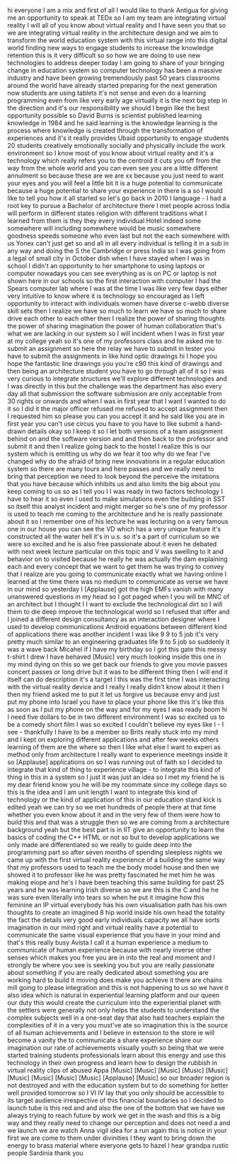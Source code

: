
hi everyone I am a mix and first of all
I would like to thank Antigua for giving
me an opportunity to speak at TEDx so I
am my team are integrating virtual
reality I will all of you know about
virtual reality and I have seen you that
so we are integrating virtual reality in
the architecture design and we aim to
transform the world education system
with this virtual range into this
digital world finding new ways to engage
students to increase the knowledge
retention this is it very difficult so
so how we are doing to use new
technologies to address deeper today I
am going to share of your bringing
change in education system so computer
technology has been a massive industry
and have been growing tremendously past
50 years classrooms around the world
have already started preparing for the
next generation now students are using
tablets it&#39;s not sense and even do a
learning programming even from like very
early age virtually it is the next big
step in the direction and it&#39;s our
responsibility we should I begin like
the best opportunity possible so David
Burns is scientist published learning
knowledge in 1984 and he said learning
is the knowledge learning is the process
where knowledge is created through the
transformation of experiences and it&#39;s
it really provides Ubaid opportunity to
engage students 20 students creatively
emotionally socially and physically
include the work environment
so I know most of you know about virtual
reality and it&#39;s a technology which
really refers you to the centroid it
cuts you off from the way from the whole
world and you can even see you are a
little different
annulment so because these are we are xx
because you just need to want your eyes
and you will feel a little bit it is a
huge potential to communicate because a
huge potential to share your experience
in there is a so I would like to tell
you how it all started so let&#39;s go back
in 2010 I language - I had a root key to
pursue a Bachelor of architecture there
I met people across India will perform
in different states religion with
different traditions what I learned from
them is they they every individual Hotel
indeed some somewhere will including
somewhere would be music somewhere
goodness speeds someone who even last
but not the each somewhere with us Yonex
can&#39;t just get so and all in all every
individual is telling it in a sub in any
way and doing the S the Cambridge or
press India so I was going from a legal
of small city in October dish when I
have stayed when I was in school I
didn&#39;t an opportunity to her smartphone
to using laptops or computer nowadays
you can see everything as is on PC or
laptop is not shown here in our schools
so the first interaction with computer I
had the Spears computer lab where I was
at the time I was like very few days
either very intuitive to know where it
is
technology so encouraged as I left
opportunity to interact with individuals
women have diverse c-webb diverse skill
sets then I realize we have so much to
learn
we have so much to share drive each
other to each other then I realize the
power of sharing thoughts the power of
sharing imagination the power of human
collaboration that&#39;s what we are lacking
in our system so I will incident when I
was in first year at my college
yeah so it&#39;s one of my professors class
and he asked me to submit an assignment
so here the relay we have to submit in
tester you have to submit the
assignments in like hind optic drawings
hi I hope you hope the fantastic line
drawings you you&#39;re c90 this kind of
drawings and then being an architecture
student you have to go through all of it
so I was very curious to integrate
structures we&#39;ll explore different
technologies and I was directly in this
but the challenge was the department has
also every day all that submission the
software submission are only acceptable
from 30 rights or onwards and when I was
in first year that I want I wanted to do
it so I did it
the major officer refused me refused to
accept assignment then I requested him
so please you can you accept it and he
said like you are in first year you
can&#39;t use circus you have to you have to
like submit a hand-drawn details okay so
I keep it so I let both versions of a
team assignment behind on and the
software version and
and then back to the professor and
submit it and then I realize going back
to the hostel I realize this is our
system which is emitting us why do we
fear it too
why do we fear I&#39;ve changed why do the
afraid of bring new innovations in a
regular education system so there are
many tours and here passes and we really
need to bring that perception we need to
look beyond the perceive the imitations
that you have because which inhibits us
and also limits the big about you keep
coming to us so as I tell you I I was
ready in two factors technology I have
to hear it so even I used to make
simulations even the building in SST so
itself this analyst incident and might
merger so he&#39;s one of my professor is
used to teach me coming to the
architecture and he is really passionate
about it so I remember one of his
lecture he was lecturing on a very
famous one in our house you can see the
VD which has a very unique feature it&#39;s
constructed all the water hell it&#39;s in
u.s. so it&#39;s a part of curriculum so we
were so excited and he is also free
passionate about it even he debated with
next week lecture particular on this
topic and V was swelling to it and
behavior on to visited because he really
he was actually the dam explaining each
and every concept that we want to get
them he was trying to convey that I
realize are you going to communicate
exactly what we having online I learned
at the time there was no medium to
communicate as
verse we have in our mind so yesterday I
[Applause]
got the high EMFs vanish with many
unanswered questions in my head so I got
paged
when I you will be MNC of an architect
but I thought I I want to exclude the
technological dirt so I will them to die
deep improve the technological world so
I refused that offer and I joined a
different design consultancy as an
interaction designer where I used to
develop communications Android equations
between different kind of applications
there was another incident I was like 9
9 to 5 job it&#39;s very pretty much similar
to an engineering graduates life 9 to 5
job so suddenly it was a wave back
Micahel
if I have my birthday so I got this gate
this messy t-shirt I drew I have behaved
[Music]
very much looking inside this one in my
mind dying on this so we get back our
friends to give you movie passes concert
passes or long drive but it was to be
different thing then I will end it
itself can do description it&#39;s a target
I this was the first time I was
interacting with the virtual reality
device and I really I really didn&#39;t know
about it then I then my friend asked me
to put it let us forgive us because envy
and just put my phone into Israel you
have to place your phone like this it&#39;s
like this
as soon as I put my phone on the way and
for my eyes I was ready boom hi I need
five dollars to be in two different
environment I was so excited us to be a
comedy short film I was so excited I
couldn&#39;t believe my eyes
like I - I see - thankfully I have to be
a member so Brits really stuck into my
mind and I kept on exploring different
applications and after few weeks others
learning of them are the where so then I
like what else I want to experi as
method only from architecture I really
want to experience meetings inside it so
[Applause]
applications on so I was running out of
faith so I decided to integrate that
kind of thing to experience village - to
integrate this kind of thing in this in
a system so I just it was just an idea
so I met my friend he is my dear friend
know you he will be my roommate since my
college days so this is the idea and I
am unit length I want to integrate this
kind of technology or the kind of
application of this in our education
stand kick is edited yeah we can try so
we met hundreds of people there at that
time whether you even know about it
and in the very few of them were how to
build this and that was a struggle then
so we are coming from a architecture
background yeah
but the best part is in IIT give an
opportunity to learn the basics of
coding the C++ HTML or not so but to
develop applications we only made are
differentiated so we really
to guide deep into the programming part
so after seven months of spending
sleepless nights we came up with the
first virtual reality experience of a
building the same way that my professors
used to teach me the body model house
and then we showed it to professor like
he was pretty fascinated he met him he
was making eiope and he&#39;s I have been
teaching this same building for past 25
years and he was learning Irish diverse
so we are this is the C and he he was
sure even literally into tears so when
he put it imagine how this feminine an
IP virtual everybody has his own
visualisation path has his own thoughts
to create an imagined 8 hip world inside
his own head
the totality the fact the details very
good early individuals capacity we all
have sorts imagination in our mind right
and virtual reality have a potential to
communicate the same visual experience
that you have in your mind and that&#39;s
this really busy
Avista I call it a human experience a
medium to communicate of human
experience because with nearly inverse
other senses which makes you free you
are in into the real and moment and I
strongly be where you see is seeking you
but you are really passionate about
something if you are really dedicated
about something you are working hard to
build it moving does make you achieve it
there are chains mill going to please
integration and this is not happening to
us so we have it also idea which is
natural in experiential learning
platform and our queen our duty
this would create the curriculum into
the experiential planet with the
settlers were generally not only helps
the students to understand the complex
subjects well in a one-seat day that
also had teachers explain the
complexities of it in a very you must&#39;ve
ate so imagination this is the source of
all human achievements and I believe in
extension to the store ie will become a
vanity the to communicate a share
experience share our imagination our
rate of achievements visually youth so
being that we were started training
students professionals learn about this
energy and use this technology in their
own progress and learn how to design the
rubbish in virtual reality
clips of abused Appa
[Music]
[Music]
[Music]
[Music]
[Music]
[Music]
[Music]
[Music]
[Music]
[Applause]
[Music]
so our broader region is not destroyed
and with the education system but to do
something for better well provided
tomorrow so I VI IV lay that you only
should be accessible to its target
audience
irrespective of this financial
boundaries so I decided to launch tube
is this red and and also the one of the
bottom that we have we always trying to
reach future by work we get in the wash
and this is a big way and they really
need to change our perception and does
not need a and we launch we are watch
Anna vigil idea for a run again this is
notice in your first we are come to them
under divinities I they want to bring
down the energy to brass material where
everyone gets to hazel I hear grandpa
rustic people Sardinia thank you
